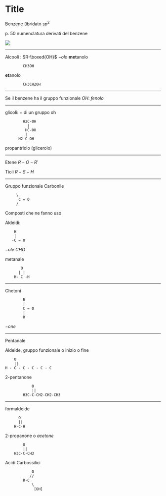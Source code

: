 # Title

Benzene (ibridato $sp^2$


p. 50 numenclatura derivati del benzene



![](https://i.imgur.com/wCWrkl0.jpg)


---

Alcooli : $R-\boxed{OH}$
$-olo$
**met**anolo

			CH3OH
**et**anolo

			CH3CH2OH


---
Se il benzene ha il gruppo funzionale $OH$: $fenolo$


---

glicoli: + di un gruppo oh


			H2C-OH
			  |
			 HC-OH
			 |
		  H2-C-OH
propantriolo (glicerolo)


---

Etene $R-O-R'$

Tioli $R-S-H$

---
Gruppo funzionale
Carbonile

		 \
		  C = O
		 /





Composti che ne fanno uso

Aldeidi:

		H
		|
 	   -C = O
$-ale$
$CHO$


metanale
		   
		   O 
		  | | 
		H- C -H

---

Chetoni


			R
			|
			C = O
			|
			R

$-one$



---

Pentanale

Aldeide, gruppo funzionale o inizio o fine

        O
        ||
	H - C - C - C - C - C

2-pentanone

                O
				||                 
			H3C-C-CH2-CH2-CH3


----
formaldeide

		  O
		  ||		  
		H-C-H



2-propanone o _acetone_

            O
            ||
		H3C-C-CH3



Acidi Carbossilici
				
				O
			   //
			R-C
			    \
			     [OH]




<!--stackedit_data:
eyJoaXN0b3J5IjpbMjU5MzQyNDQ5LC04MzYzMTQ4NjksNTY3ND
M3NDExLC0yNjYyMDI5ODYsNDE0MTg2NDA1XX0=
-->